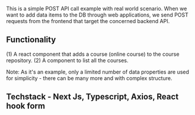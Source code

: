 This is a simple POST API call example with real world scenario. When we want to add data items to the DB through web applications, we send POST requests from the frontend that target the concerned backend API.

## Functionality

(1) A react component that adds a course (online course) to the course repository. (2) A component to list all the courses.

Note: As it's an example, only a limited number of data properties are used for simplicity - there can be many more and with complex structure.

## Techstack - Next Js, Typescript, Axios, React hook form
